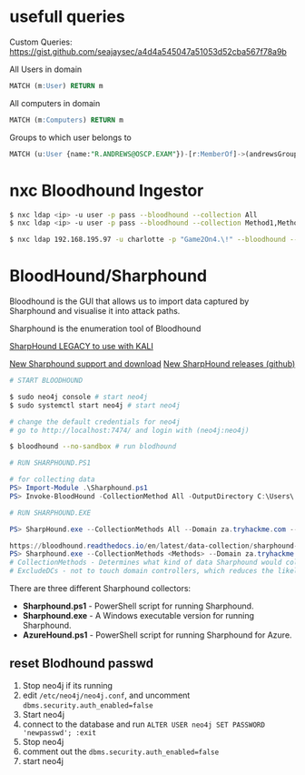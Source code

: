 # usefull queries
Custom Queries: https://gist.github.com/seajaysec/a4d4a545047a51053d52cba567f78a9b

All Users in domain
```SQL
MATCH (m:User) RETURN m
```
All computers in domain
```SQL
MATCH (m:Computers) RETURN m
```
Groups to which user belongs to
```SQL
MATCH (u:User {name:"R.ANDREWS@OSCP.EXAM"})-[r:MemberOf]->(andrewsGroups)  RETURN andrewsGroups
```
# nxc Bloodhound Ingestor
```bash
$ nxc ldap <ip> -u user -p pass --bloodhound --collection All
$ nxc ldap <ip> -u user -p pass --bloodhound --collection Method1,Method2
```
```bash
$ nxc ldap 192.168.195.97 -u charlotte -p "Game2On4.\!" --bloodhound --collection All --dns-server 192.168.195.97
```
# BloodHound/Sharphound
Bloodhound is the GUI that allows us to import data captured by Sharphound and visualise it into attack paths.

Sharphound is the enumeration tool of Bloodhound

[SharpHound LEGACY to use with KALI](https://github.com/SpecterOps/BloodHound-Legacy/tree/master/Collectors)

[New Sharphound support and download](https://support.bloodhoundenterprise.io/hc/en-us/categories/9270370014875-Data-Collection)
[New SharpHound releases (github)](https://github.com/SpecterOps/SharpHound/releases)

```bash
# START BLOODHOUND

$ sudo neo4j console # start neo4j
$ sudo systemctl start neo4j # start neo4j

# change the default credentials for neo4j
# go to http://localhost:7474/ and login with (neo4j:neo4j)

$ bloodhound --no-sandbox # run blodhound
```
```powershell
# RUN SHARPHOUND.PS1

# for collecting data
PS> Import-Module .\Sharphound.ps1
PS> Invoke-BloodHound -CollectionMethod All -OutputDirectory C:\Users\ -OutputPrefix "BloodHound_out"
```
```powershell
# RUN SHARPHOUND.EXE

PS> SharpHound.exe --CollectionMethods All --Domain za.tryhackme.com --ExcludeDCs

https://bloodhound.readthedocs.io/en/latest/data-collection/sharphound-all-flags.html
PS> Sharphound.exe --CollectionMethods <Methods> --Domain za.tryhackme.com --ExcludeDCs
# CollectionMethods - Determines what kind of data Sharphound would collect.
# ExcludeDCs - not to touch domain controllers, which reduces the likelihood that the Sharphound run will raise an alert.
```

There are three different Sharphound collectors:
- **Sharphound.ps1** - PowerShell script for running Sharphound.
- **Sharphound.exe** - A Windows executable version for running Sharphound.
- **AzureHound.ps1** - PowerShell script for running Sharphound for Azure.


## reset Blodhound passwd
1. Stop neo4j if its running
2. edit `/etc/neo4j/neo4j.conf`, and uncomment `dbms.security.auth_enabled=false`
3. Start neo4j
4. connect to the database and run `ALTER USER neo4j SET PASSWORD 'newpasswd'; :exit`
5. Stop neo4j
6. comment out the `dbms.security.auth_enabled=false`
7. start neo4j